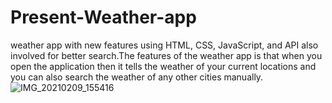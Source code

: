 # Present-Weather-app
weather app with new features using HTML, CSS, JavaScript, and API also involved for better search.The features of the weather app is that when you open the application then it tells the weather of your current locations and you can also search the weather of any other cities manually.
![IMG_20210209_155416](https://user-images.githubusercontent.com/71181419/107351640-db5e0780-6af0-11eb-9bc8-092e6e6eb7f8.jpg)
